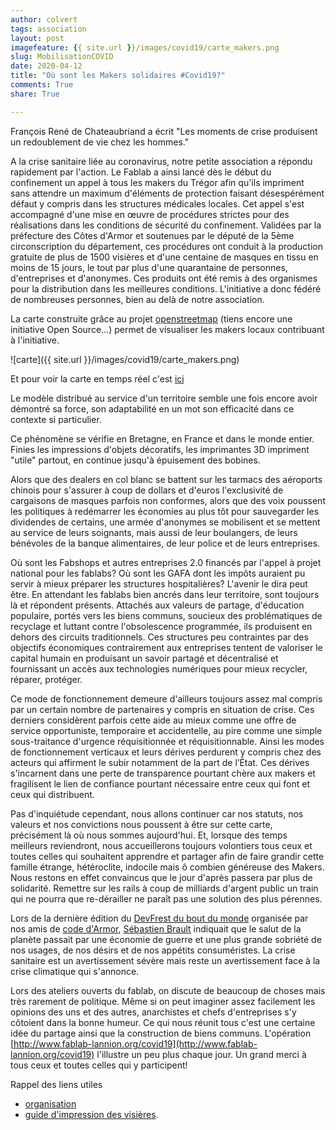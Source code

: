 ```yaml
---
author: colvert
tags: association
layout: post
imagefeature: {{ site.url }}/images/covid19/carte_makers.png
slug: MobilisationCOVID
date: 2020-04-12
title: "Où sont les Makers solidaires #Covid19?"
comments: True
share: True

---
```


François René de Chateaubriand a écrit "Les moments de crise produisent un redoublement de vie chez les hommes."

A la crise sanitaire liée au coronavirus, notre petite association a répondu rapidement par l'action. Le Fablab a ainsi lancé dès le début du confinement un appel à tous les makers du Trégor afin qu'ils impriment sans attendre un maximum d'éléments de protection faisant désespérément défaut y compris dans les structures médicales locales. Cet appel s'est accompagné d'une mise en œuvre de procédures strictes pour des réalisations dans les conditions de sécurité du confinement. Validées par la préfecture des Côtes d'Armor et soutenues par le député de la 5ème circonscription du département, ces procédures ont conduit à la production gratuite de plus de 1500 visières et d'une centaine de masques en tissu en moins de 15 jours, le tout par plus d'une quarantaine de personnes, d'entreprises et d'anonymes. Ces produits ont été remis à des organismes pour la distribution dans les meilleures conditions.
L'initiative a donc fédéré de nombreuses personnes, bien au delà de notre association.

La carte construite grâce au projet [openstreetmap](https://www.openstreetmap.org/#map=6/46.449/2.210) (tiens encore une initiative Open Source...) permet de visualiser les makers locaux contribuant à l'initiative.

![carte]({{ site.url }}/images/covid19/carte_makers.png)

Et pour voir la carte en temps réel c'est [ici](http://umap.openstreetmap.fr/fr/map/visieres-produites_443349#12/48.7502/-3.3081)

Le modèle distribué au service d'un territoire semble une fois encore avoir démontré sa force, son adaptabilité en un mot son efficacité dans ce contexte si particulier.

Ce phénomène se vérifie en Bretagne, en France et dans le monde entier. Finies les impressions d'objets décoratifs, les imprimantes 3D impriment "utile" partout, en continue jusqu'à épuisement des bobines.

Alors que des dealers en col blanc se battent sur les tarmacs des aéroports chinois pour s'assurer à coup de dollars et d'euros l'exclusivité de cargaisons de masques parfois non conformes, alors que des voix poussent les politiques à redémarrer les économies au plus tôt pour sauvegarder les dividendes de certains, une armée d'anonymes se mobilisent et se mettent au service de leurs soignants, mais aussi de leur boulangers, de leurs bénévoles de la banque alimentaires, de leur police et de leurs entreprises.

Où sont les Fabshops et autres entreprises 2.0 financés par l'appel à projet national pour les fablabs? Où sont les GAFA dont les impôts auraient pu servir à mieux préparer les structures hospitalières? L'avenir le dira peut être. En attendant les fablabs bien ancrés dans leur territoire, sont toujours là et répondent présents. Attachés aux valeurs de partage, d'éducation populaire, portés vers les biens communs, soucieux des problématiques de recyclage et luttant contre l'obsolescence programmée, ils produisent en dehors des circuits traditionnels. Ces structures peu contraintes par des objectifs économiques contrairement aux entreprises tentent de valoriser le capital humain en produisant un savoir partagé et décentralisé et fournissant un accès aux technologies numériques pour mieux recycler, réparer, protéger.

Ce mode de fonctionnement demeure d'ailleurs toujours assez mal compris par un certain nombre de partenaires y compris en situation de crise. Ces derniers considèrent parfois cette aide au mieux comme une offre de service opportuniste, temporaire et accidentelle, au pire comme une simple sous-traitance d'urgence réquisitionnée et réquisitionnable.
Ainsi les modes de fonctionnement verticaux et leurs dérives perdurent y compris chez des acteurs qui affirment le subir notamment de la part de l’État. Ces dérives s'incarnent dans une perte de transparence pourtant chère aux makers et fragilisent le lien de confiance pourtant nécessaire entre ceux qui font et ceux qui distribuent.

Pas d'inquiétude cependant, nous allons continuer car nos statuts, nos valeurs et nos convictions nous poussent à être sur cette carte, précisément là où nous sommes aujourd'hui. Et, lorsque des temps meilleurs reviendront, nous accueillerons toujours volontiers tous ceux et toutes celles qui souhaitent apprendre et partager afin de faire grandir cette famille étrange, hétéroclite, indocile mais ô combien généreuse des Makers. Nous restons en effet convaincus que le jour d'après passera par plus de solidarité. Remettre sur les rails à coup de milliards d'argent public un train qui ne pourra que re-dérailler ne paraît pas une solution des plus pérennes.

Lors de la dernière édition du [DevFrest du bout du monde](https://devfest.duboutdumonde.bzh/) organisée par nos amis de [code d'Armor](https://codedarmor.fr/), [Sébastien Brault](https://twitter.com/sebastienbrault) indiquait que le salut de la planète passait par une économie de guerre et une plus grande sobriété de nos usages, de nos désirs et de nos appétits consuméristes. La crise sanitaire est un avertissement sévère mais reste un avertissement face à la crise climatique qui s'annonce.

Lors des ateliers ouverts du fablab, on discute de beaucoup de choses mais très rarement de politique. Même si on peut imaginer assez facilement les opinions des uns et des autres, anarchistes et chefs d'entreprises s'y côtoient dans la bonne humeur.
Ce qui nous réunit tous c'est une certaine idée du partage ainsi que la construction de biens communs. L'opération
[http://www.fablab-lannion.org/covid19](http://www.fablab-lannion.org/covid19) l'illustre un peu plus chaque jour. Un grand merci à tous ceux et toutes celles qui y participent!

Rappel des liens utiles

- [organisation](http://www.fablab-lannion.org/covid-makers)
- [guide d'impression des visières](http://www.fablab-lannion.org/VisieresFabLab).
